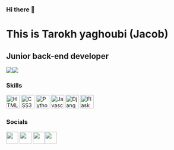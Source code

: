 ### Hi there 👋

This is Tarokh yaghoubi (Jacob)
===============================

Junior back-end developer
-----------------------------

<a href="https://www.twitter.com/TarokhY" target="_blank" rel="noreferrer"><img
                  src="https://img.shields.io/twitter/follow/TarokhY?logo=twitter&style=for-the-badge&color=0891b2&labelColor=1c1917"
                /></a><a href="https://www.github.com/Tarokh-Yaghoubi" target="_blank" rel="noreferrer"><img
                  src="https://img.shields.io/github/followers/Tarokh-Yaghoubi?logo=github&style=for-the-badge&color=0891b2&labelColor=1c1917" /></a>
                  
### Skills

<p align="left">
    <a href="https://developer.mozilla.org/en-US/docs/Glossary/HTML5" target="_blank" rel="noreferrer"><img src="https://raw.githubusercontent.com/danielcranney/readme-generator/main/public/icons/skills/html5-colored.svg" width="36" height="36" alt="HTML5" /></a>
    <a href="https://developer.mozilla.org/en-US/docs/Web/CSS" target="_blank" rel="noreferrer"><img src="https://raw.githubusercontent.com/danielcranney/readme-generator/main/public/icons/skills/css3-colored.svg" width="36" height="36" alt="CSS3" /></a>
  <a href="https://python.org" target="_blank" rel="noreferrer"><img src="https://raw.githubusercontent.com/danielcranney/readme-generator/main/public/icons/skills/python.svg" width="36" height="36" alt="Python" /></a>
<a href="https://developer.mozilla.org/en-US/docs/Web/JavaScript" target="_blank" rel="noreferrer"><img src="https://raw.githubusercontent.com/danielcranney/readme-generator/main/public/icons/skills/javascript-colored.svg" width="36" height="36" alt="Javascript" /></a>
  <a href="https://djangoproject.com/" target="_blank" rel="noreferrer"><img src="https://raw.githubusercontent.com/danielcranney/readme-generator/main/public/icons/skills/django.svg" width="36" height="36" alt="Django" /></a>
      <a href="https://flask.palletsprojects.com/" target="_blank" rel="noreferrer"><img src="https://raw.githubusercontent.com/danielcranney/readme-generator/main/public/icons/skills/flask.svg" width="36" height="36" alt="Flask" /></a>
</p>

### Socials
                  
<p align="left">
    <a href="https://www.instagram.com/tarokh.yaghoubi" target="_blank" rel="noreferrer"><img src="https://raw.githubusercontent.com/danielcranney/readme-generator/main/public/icons/socials/instagram.svg" width="32" height="32" /></a>
<a href="https://www.github.com/Tarokh-Yaghoubi" target="_blank" rel="noreferrer"><img src="https://raw.githubusercontent.com/danielcranney/readme-generator/main/public/icons/socials/github-dark.svg" width="32" height="32" /></a>
  <a href="https://www.twitter.com/TarokhY" target="_blank" rel="noreferrer"><img src="https://raw.githubusercontent.com/danielcranney/readme-generator/main/public/icons/socials/twitter.svg" width="32" height="32" /></a><a href="https://www.linkedin.com/in/tarokh-yaghoubi-640249229" target="_blank" rel="noreferrer"><img src="https://raw.githubusercontent.com/danielcranney/readme-generator/main/public/icons/socials/linkedin.svg" width="32" height="32" /></a></p>
